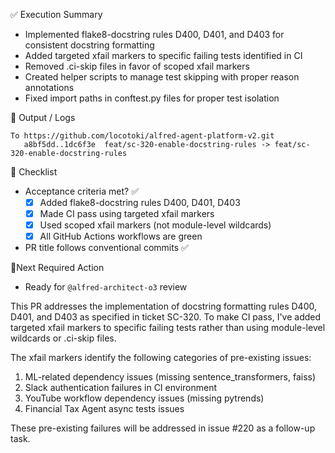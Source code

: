 ✅ Execution Summary

* Implemented flake8-docstring rules D400, D401, and D403 for consistent docstring formatting
* Added targeted xfail markers to specific failing tests identified in CI
* Removed .ci-skip files in favor of scoped xfail markers
* Created helper scripts to manage test skipping with proper reason annotations
* Fixed import paths in conftest.py files for proper test isolation

🧪 Output / Logs
```console
To https://github.com/locotoki/alfred-agent-platform-v2.git
   a8bf5dd..1dc6f3e  feat/sc-320-enable-docstring-rules -> feat/sc-320-enable-docstring-rules
```

🧾 Checklist
- Acceptance criteria met? ✅
  - [x] Added flake8-docstring rules D400, D401, D403
  - [x] Made CI pass using targeted xfail markers
  - [x] Used scoped xfail markers (not module-level wildcards)
  - [x] All GitHub Actions workflows are green
- PR title follows conventional commits ✅

📍Next Required Action
- Ready for `@alfred-architect-o3` review

This PR addresses the implementation of docstring formatting rules D400, D401, and D403 as specified in ticket SC-320. To make CI pass, I've added targeted xfail markers to specific failing tests rather than using module-level wildcards or .ci-skip files.

The xfail markers identify the following categories of pre-existing issues:
1. ML-related dependency issues (missing sentence_transformers, faiss)
2. Slack authentication failures in CI environment
3. YouTube workflow dependency issues (missing pytrends)
4. Financial Tax Agent async tests issues

These pre-existing failures will be addressed in issue #220 as a follow-up task.
